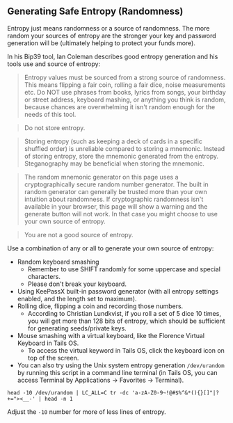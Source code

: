 ## Generating Safe Entropy (Randomness)

Entropy just means randomness or a source of randomness. The more random your sources of entropy are the stronger your key and password generation will be (ultimately helping to protect your funds more).

In his Bip39 tool, Ian Coleman describes good entropy generation and his tools use and source of entropy:

>Entropy values must be sourced from a strong source of randomness. This means flipping a fair coin, rolling a fair dice, noise measurements etc. Do NOT use phrases from books, lyrics from songs, your birthday or street address, keyboard mashing, or anything you think is random, because chances are overwhelming it isn't random enough for the needs of this tool.

>Do not store entropy.

>Storing entropy (such as keeping a deck of cards in a specific shuffled order) is unreliable compared to storing a mnemonic. Instead of storing entropy, store the mnemonic generated from the entropy. Steganography may be beneficial when storing the mnemonic.

>The random mnemonic generator on this page uses a cryptographically secure random number generator. The built in random generator can generally be trusted more than your own intuition about randomness. If cryptographic randomness isn't available in your browser, this page will show a warning and the generate button will not work. In that case you might choose to use your own source of entropy.

>You are not a good source of entropy.

Use a combination of any or all to generate your own source of entropy:
- Random keyboard smashing   
  - Remember to use SHIFT randomly for some uppercase and special characters.
  - Please don't break your keyboard.
- Using KeePassX built-in password generator (with all entropy settings enabled, and the length set to maximum).
- Rolling dice, flipping a coin and recording those numbers.
  - According to Christian Lundkvist, if you roll a set of 5 dice 10 times, you will get more than 128 bits of entropy, which should be sufficient for generating seeds/private keys.  
- Mouse smashing with a virtual keyboard, like the Florence Virtual Keyboard in Tails OS.
   - To access the virtual keyword in Tails OS, click the keyboard icon on top of the screen.
- You can also try using the Unix system entropy generation `/dev/urandom` by running this script in a command line terminal (in Tails OS, you can access Terminal by Applications -> Favorites -> Terminal).

```
head -10 /dev/urandom | LC_ALL=C tr -dc 'a-zA-Z0-9~!@#$%^&*(){}[]"|?+="><__-' | head -n 1
```
	
Adjust the `-10` number for more of less lines of entropy.
